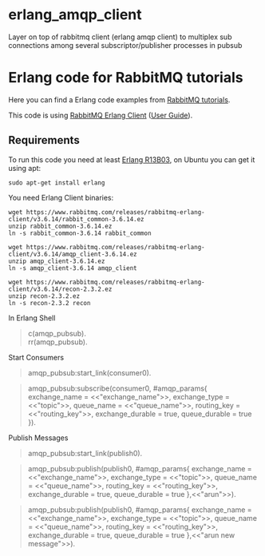 # erlang_amqp_client
Layer on top of rabbitmq client (erlang amqp client) to multiplex sub connections among several subscriptor/publisher processes in pubsub


# Erlang code for RabbitMQ tutorials #

Here you can find a Erlang code examples from [RabbitMQ
tutorials](http://www.rabbitmq.com/getstarted.html).

This code is using [RabbitMQ Erlang
Client](http://hg.rabbitmq.com/rabbitmq-erlang-client/) ([User
Guide](http://www.rabbitmq.com/erlang-client-user-guide.html)).

## Requirements

To run this code you need at least [Erlang
R13B03](http://erlang.org/download.html), on Ubuntu you can get it
using apt:

    sudo apt-get install erlang

You need Erlang Client binaries:

    wget https://www.rabbitmq.com/releases/rabbitmq-erlang-client/v3.6.14/rabbit_common-3.6.14.ez
    unzip rabbit_common-3.6.14.ez
    ln -s rabbit_common-3.6.14 rabbit_common

    wget https://www.rabbitmq.com/releases/rabbitmq-erlang-client/v3.6.14/amqp_client-3.6.14.ez
    unzip amqp_client-3.6.14.ez
    ln -s amqp_client-3.6.14 amqp_client

    wget https://www.rabbitmq.com/releases/rabbitmq-erlang-client/v3.6.14/recon-2.3.2.ez
    unzip recon-2.3.2.ez
    ln -s recon-2.3.2 recon

In Erlang Shell

  > c(amqp_pubsub).  
  > rr(amqp_pubsub).

  Start Consumers

  > amqp_pubsub:start_link(consumer0).

  > amqp_pubsub:subscribe(consumer0, #amqp_params{
      exchange_name = <<"exchange_name">>,
      exchange_type = <<"topic">>,
      queue_name = <<"queue_name">>,
      routing_key = <<"routing_key">>,
      exchange_durable = true,
      queue_durable = true
  }).

  Publish Messages

  > amqp_pubsub:start_link(publish0).

  > amqp_pubsub:publish(publish0, #amqp_params{
      exchange_name = <<"exchange_name">>,
      exchange_type = <<"topic">>,
      queue_name = <<"queue_name">>,
      routing_key = <<"routing_key">>,
      exchange_durable = true,
      queue_durable = true
  },<<"arun">>).

  > amqp_pubsub:publish(publish0, #amqp_params{
      exchange_name = <<"exchange_name">>,
      exchange_type = <<"topic">>,
      queue_name = <<"queue_name">>,
      routing_key = <<"routing_key">>,
      exchange_durable = true,
      queue_durable = true
  },<<"arun new message">>).
